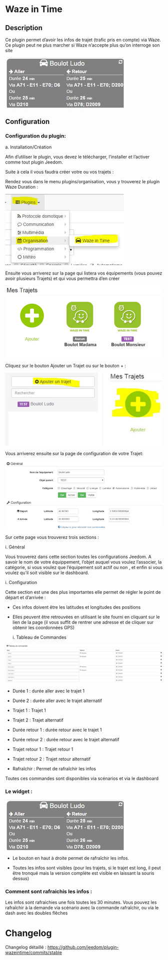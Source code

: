 Waze in Time 
============

Description 
-----------

Ce plugin permet d’avoir les infos de trajet (trafic pris en compte) via
Waze. Ce plugin peut ne plus marcher si Waze n’accepte plus qu’on
interroge son site

![wazeintime screenshot1](./wazeintime_screenshot1.jpg)

Configuration 
-------------

### Configuration du plugin: 

a.  Installation/Création

Afin d’utiliser le plugin, vous devez le télécharger, l’installer et
l’activer comme tout plugin Jeedom.

Suite à cela il vous faudra créer votre ou vos trajets :

Rendez vous dans le menu plugins/organisation, vous y trouverez le
plugin Waze Duration :

![configuration1](./configuration1.jpg)

Ensuite vous arriverez sur la page qui listera vos équipements (vous
pouvez avoir plusieurs Trajets) et qui vous permettra d’en créer

![wazeintime screenshot2](./wazeintime_screenshot2.jpg)

Cliquez sur le bouton Ajouter un Trajet ou sur le bouton + :

![config2](./config2.jpg)

Vous arriverez ensuite sur la page de configuration de votre Trajet:

![wazeintime screenshot3](./wazeintime_screenshot3.jpg)

Sur cette page vous trouverez trois sections :

i.  Général

Vous trouverez dans cette section toutes les configurations Jeedom. A
savoir le nom de votre équippement, l’objet auquel vous voulez
l’associer, la catégorie, si vous voulez que l’équipement soit actif ou
non , et enfin si vous voulez qu’il soit visible sur le dashboard.

i.  Configuration

Cette section est une des plus importantes elle permet de régler le
point de départ et d’arrivée :

-   Ces infos doivent être les latitudes et longitudes des positions

-   Elles peuvent être retrouvées en utilisant le site fourni en
    cliquant sur le lien de la page (il vous suffit de rentrer une
    adresse et de cliquer sur obtenir les coordonnées GPS)

    i.  Tableau de Commandes

![config3](./config3.jpg)

-   Durée 1 : durée aller avec le trajet 1

-   Durée 2 : durée aller avec le trajet alternatif

-   Trajet 1 : Trajet 1

-   Trajet 2 : Trajet alternatif

-   Durée retour 1 : durée retour avec le trajet 1

-   Durée retour 2 : durée retour avec le trajet alternatif

-   Trajet retour 1 : Trajet retour 1

-   Trajet retour 2 : Trajet retour alternatif

-   Rafraîchir : Permet de rafraîchir les infos

Toutes ces commandes sont disponibles via scénarios et via le dashboard

### Le widget : 

![wazeintime screenshot1](./wazeintime_screenshot1.jpg)

-   Le bouton en haut à droite permet de rafraîchir les infos.

-   Toutes les infos sont visibles (pour les trajets, si le trajet est
    long, il peut être tronqué mais la version complète est visible en
    laissant la souris dessus)

### Comment sont rafraichis les infos : 

Les infos sont rafraichies une fois toutes les 30 minutes. Vous pouvez
les rafraîchir à la demande via scénario avec la commande rafraîchir, ou
via le dash avec les doubles flêches

Changelog 
=========

Changelog détaillé :
<https://github.com/jeedom/plugin-wazeintime/commits/stable>
